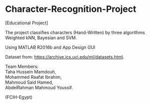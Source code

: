 # Character-Recognition-Project
[Educational Project]

The project classifies characters (Hand-Written) by three algorithms Weighted kNN, Bayesian and SVM.

Using MATLAB R2016b and App Design GUI

Dataset from: https://archive.ics.uci.edu/ml/datasets.html.  
  
Team Members:  
Taha Hussein Mamdouh,  
Mohammed Raafat Ibrahim,  
Mahmoud Said Hamed,  
AbdelRahman Mahmoud Youssif.  
  
(FCIH-Egypt)
